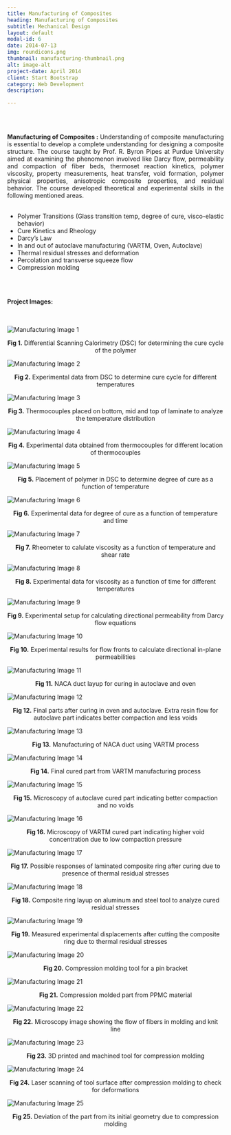 ```yaml
---
title: Manufacturing of Composites
heading: Manufacturing of Composites
subtitle: Mechanical Design
layout: default
modal-id: 6
date: 2014-07-13
img: roundicons.png
thumbnail: manufacturing-thumbnail.png
alt: image-alt
project-date: April 2014
client: Start Bootstrap
category: Web Development
description: 

---
```


<br>
<br>
<div style="text-align: justify">



<b>Manufacturing of Composites :</b>  Understanding of composite manufacturing is essential to develop a complete understanding for designing a composite structure. The course taught by Prof. R. Byron Pipes at Purdue University aimed at examining the phenomenon involved like Darcy flow, permeability and compaction of fiber beds, thermoset reaction kinetics, polymer viscosity, property measurements, heat transfer, void formation, polymer physical properties, anisotropic composite properties, and residual behavior. The course developed theoretical and experimental skills in the following mentioned areas.
<br>
<br>
 <ul>
  <li>Polymer Transitions (Glass transition temp, degree of cure, visco-elastic behavior)</li>
  <li>Cure Kinetics and Rheology</li>
  <li>Darcy’s Law</li>
  <li>In and out of autoclave manufacturing (VARTM, Oven, Autoclave)</li>
  <li>Thermal residual stresses and deformation</li>
  <li>Percolation and transverse squeeze flow</li>
  <li>Compression molding</li>
</ul> 


<br>
<br>

<b>Project Images:</b>
<br>
<br>
<br>
<div class="row">
<div class="col-md-6 col-md-offset-3">
<img src="img/portfolio/manufacturing/1.png" class="img-responsive img-centered" alt="Manufacturing Image 1">
<p class="text-muted" align = "center"><b> Fig 1.</b> Differential Scanning Calorimetry (DSC) for determining the cure cycle of the polymer</p>

<img src="img/portfolio/manufacturing/2.png" class="img-responsive img-centered" alt="Manufacturing Image 2">
<p class="text-muted" align = "center"><b> Fig 2.</b> Experimental data from DSC to determine cure cycle for different temperatures</p>

<img src="img/portfolio/manufacturing/3.png" class="img-responsive img-centered" alt="Manufacturing Image 3">
<p class="text-muted" align = "center"><b> Fig 3.</b> Thermocouples placed on bottom, mid and top of laminate to analyze the temperature distribution</p>

<img src="img/portfolio/manufacturing/4.png" class="img-responsive img-centered" alt="Manufacturing Image 4">
<p class="text-muted" align = "center"><b> Fig 4.</b> Experimental data obtained from thermocouples for different location of thermocouples</p>

<img src="img/portfolio/manufacturing/5.png" class="img-responsive img-centered" alt="Manufacturing Image 5">
<p class="text-muted" align = "center"><b> Fig 5.</b> Placement of polymer in DSC to determine degree of cure as a function of temperature</p>

<img src="img/portfolio/manufacturing/6.png" class="img-responsive img-centered" alt="Manufacturing Image 6">
<p class="text-muted" align = "center"><b> Fig 6.</b> Experimental data for degree of cure as a function of temperature and time </p>

<img src="img/portfolio/manufacturing/7.png" class="img-responsive img-centered" alt="Manufacturing Image 7">
<p class="text-muted" align = "center"><b> Fig 7.</b> Rheometer to calulate viscosity as a function of temperature and shear rate </p>

<img src="img/portfolio/manufacturing/8.png" class="img-responsive img-centered" alt="Manufacturing Image 8">
<p class="text-muted" align = "center"><b> Fig 8.</b> Experimental data for viscosity as a function of time for different temperatures</p>

<img src="img/portfolio/manufacturing/9.png" class="img-responsive img-centered" alt="Manufacturing Image 9">
<p class="text-muted" align = "center"><b> Fig 9.</b> Experimental setup for calculating directional permeability from Darcy flow equations</p>

<img src="img/portfolio/manufacturing/10.png" class="img-responsive img-centered" alt="Manufacturing Image 10">
<p class="text-muted" align = "center"><b> Fig 10.</b> Experimental results for flow fronts to calculate directional in-plane permeabilities</p>

<img src="img/portfolio/manufacturing/11.png" class="img-responsive img-centered" alt="Manufacturing Image 11">
<p class="text-muted" align = "center"><b> Fig 11.</b> NACA duct layup for curing in autoclave and oven </p>

<img src="img/portfolio/manufacturing/12.png" class="img-responsive img-centered" alt="Manufacturing Image 12">
<p class="text-muted" align = "center"><b> Fig 12.</b> Final parts after curing in oven and autoclave. Extra resin flow for autoclave part indicates better compaction and less voids </p>

<img src="img/portfolio/manufacturing/13.png" class="img-responsive img-centered" alt="Manufacturing Image 13">
<p class="text-muted" align = "center"><b> Fig 13.</b> Manufacturing of NACA duct using VARTM process </p>

<img src="img/portfolio/manufacturing/14.png" class="img-responsive img-centered" alt="Manufacturing Image 14">
<p class="text-muted" align = "center"><b> Fig 14.</b> Final cured part from VARTM manufacturing process </p>

<img src="img/portfolio/manufacturing/15.png" class="img-responsive img-centered" alt="Manufacturing Image 15">
<p class="text-muted" align = "center"><b> Fig 15.</b> Microscopy of autoclave cured part indicating better compaction and no voids </p>

<img src="img/portfolio/manufacturing/16.png" class="img-responsive img-centered" alt="Manufacturing Image 16">
<p class="text-muted" align = "center"><b> Fig 16.</b> Microscopy of VARTM cured part indicating higher void concentration due to low compaction pressure</p>

<img src="img/portfolio/manufacturing/17.png" class="img-responsive img-centered" alt="Manufacturing Image 17">
<p class="text-muted" align = "center"><b> Fig 17.</b> Possible responses of laminated composite ring after curing due to presence of thermal residual stresses </p>

<img src="img/portfolio/manufacturing/18.png" class="img-responsive img-centered" alt="Manufacturing Image 18">
<p class="text-muted" align = "center"><b> Fig 18.</b> Composite ring layup on aluminum and steel tool to analyze cured residual stresses</p>

<img src="img/portfolio/manufacturing/19.png" class="img-responsive img-centered" alt="Manufacturing Image 19">
<p class="text-muted" align = "center"><b> Fig 19.</b> Measured experimental displacements after cutting the composite ring due to thermal residual stresses </p>

<img src="img/portfolio/manufacturing/20.png" class="img-responsive img-centered" alt="Manufacturing Image 20">
<p class="text-muted" align = "center"><b> Fig 20.</b> Compression molding tool for a pin bracket</p>

<img src="img/portfolio/manufacturing/21.png" class="img-responsive img-centered" alt="Manufacturing Image 21">
<p class="text-muted" align = "center"><b> Fig 21.</b> Compression molded part from PPMC material</p>

<img src="img/portfolio/manufacturing/22.png" class="img-responsive img-centered" alt="Manufacturing Image 22">
<p class="text-muted" align = "center"><b> Fig 22.</b> Microscopy image showing the flow of fibers in molding and knit line</p>

<img src="img/portfolio/manufacturing/23.png" class="img-responsive img-centered" alt="Manufacturing Image 23">
<p class="text-muted" align = "center"><b> Fig 23.</b> 3D printed and machined tool for compression molding</p>

<img src="img/portfolio/manufacturing/24.png" class="img-responsive img-centered" alt="Manufacturing Image 24">
<p class="text-muted" align = "center"><b> Fig 24.</b> Laser scanning of tool surface after compression molding to check for deformations </p>

<img src="img/portfolio/manufacturing/25.png" class="img-responsive img-centered" alt="Manufacturing Image 25">
<p class="text-muted" align = "center"><b> Fig 25.</b> Deviation of the part from its initial geometry due to compression molding</p>
</div>



</div>
</div>
